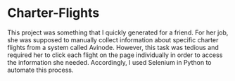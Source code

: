 # Charter-Flights
This project was something that I quickly generated for a friend. For her job, she was supposed to manually collect information about specific charter flights from a system called Avinode. However, this task was tedious and required her to click each flight on the page individually in order to access the information she needed. Accordingly, I used Selenium in Python to automate this process.
